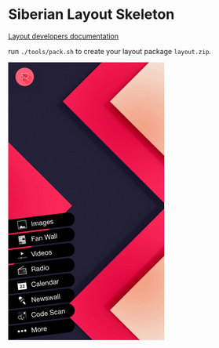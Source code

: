 # Siberian Layout Skeleton

[Layout developers documentation](http://developers.siberiancms.com/layout/)

run `./tools/pack.sh` to create your layout package `layout.zip`.

![layout](docs/example.png)
